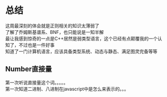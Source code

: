 # 总结
这周最深刻的体会就是正则相关的知识太薄弱了  
了解了乔姆斯基谱系、BNF，也只能说是一知半解  
最让我感到惊奇的一点是C++居然是弱类型语言，这个已经有点颠覆我的一个认知了，不过也是一件好事  
知道了一门计算机语言，应该具备类型系统、动态与静态、满足图灵完备等等  

## Number直接量
第一次听说直接量这个词。。。。。  
第一次知道二进制、八进制在javascript中是怎么来表示的。。。  

